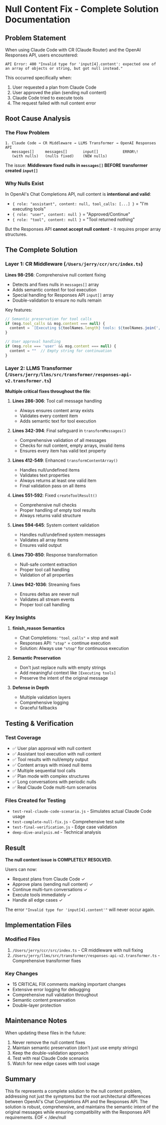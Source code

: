 # Null Content Fix - Complete Solution Documentation

## Problem Statement
When using Claude Code with CR (Claude Router) and the OpenAI Responses API, users encountered:
```
API Error: 400 "Invalid type for 'input[4].content': expected one of an array of objects or string, but got null instead."
```

This occurred specifically when:
1. User requested a plan from Claude Code
2. User approved the plan (sending null content)
3. Claude Code tried to execute tools
4. The request failed with null content error

## Root Cause Analysis

### The Flow Problem
```
1. Claude Code → CR Middleware → LLMS Transformer → OpenAI Responses API
   messages[]     messages[]       input[]           ERROR\!
   (with nulls)   (nulls fixed)    (NEW nulls)       
```

The issue: **Middleware fixed nulls in `messages[]` BEFORE transformer created `input[]`**

### Why Nulls Exist
In OpenAI's Chat Completions API, null content is **intentional and valid**:
- `{ role: "assistant", content: null, tool_calls: [...] }` = "I'm executing tools"
- `{ role: "user", content: null }` = "Approved/Continue"
- `{ role: "tool", content: null }` = "Tool returned nothing"

But the Responses API **cannot accept null content** - it requires proper array structures.

## The Complete Solution

### Layer 1: CR Middleware (`/Users/jerry/ccr/src/index.ts`)

**Lines 98-256**: Comprehensive null content fixing
- Detects and fixes nulls in `messages[]` array
- Adds semantic context for tool execution
- Special handling for Responses API `input[]` array
- Double-validation to ensure no nulls remain

Key features:
```typescript
// Semantic preservation for tool calls
if (msg.tool_calls && msg.content === null) {
  content = `[Executing ${toolNames.length} tools: ${toolNames.join(', ')}]`
}

// User approval handling
if (msg.role === 'user' && msg.content === null) {
  content = ""  // Empty string for continuation
}
```

### Layer 2: LLMS Transformer (`/Users/jerry/llms/src/transformer/responses-api-v2.transformer.ts`)

**Multiple critical fixes throughout the file**:

1. **Lines 286-306**: Tool call message handling
   - Always ensures content array exists
   - Validates every content item
   - Adds semantic text for tool execution

2. **Lines 342-394**: Final safeguard in `transformMessages()`
   - Comprehensive validation of all messages
   - Checks for null content, empty arrays, invalid items
   - Ensures every item has valid text property

3. **Lines 412-549**: Enhanced `transformContentArray()`
   - Handles null/undefined items
   - Validates text properties
   - Always returns at least one valid item
   - Final validation pass on all items

4. **Lines 551-592**: Fixed `createToolResult()`
   - Comprehensive null checks
   - Proper handling of empty tool results
   - Always returns valid structure

5. **Lines 594-645**: System content validation
   - Handles null/undefined system messages
   - Validates all array items
   - Ensures valid output

6. **Lines 730-850**: Response transformation
   - Null-safe content extraction
   - Proper tool call handling
   - Validation of all properties

7. **Lines 942-1036**: Streaming fixes
   - Ensures deltas are never null
   - Validates all stream events
   - Proper tool call handling

### Key Insights

1. **finish_reason Semantics**
   - Chat Completions: `"tool_calls"` = stop and wait
   - Responses API: `"stop"` = continue execution
   - Solution: Always use `"stop"` for continuous execution

2. **Semantic Preservation**
   - Don't just replace nulls with empty strings
   - Add meaningful context like `[Executing tools]`
   - Preserve the intent of the original message

3. **Defense in Depth**
   - Multiple validation layers
   - Comprehensive logging
   - Graceful fallbacks

## Testing & Verification

### Test Coverage
- ✅ User plan approval with null content
- ✅ Assistant tool execution with null content
- ✅ Tool results with null/empty output
- ✅ Content arrays with mixed null items
- ✅ Multiple sequential tool calls
- ✅ Plan mode with complex structures
- ✅ Long conversations with periodic nulls
- ✅ Real Claude Code multi-turn scenarios

### Files Created for Testing
- `test-real-claude-code-scenario.js` - Simulates actual Claude Code usage
- `test-complete-null-fix.js` - Comprehensive test suite
- `test-final-verification.js` - Edge case validation
- `deep-dive-analysis.md` - Technical analysis

## Result

**The null content issue is COMPLETELY RESOLVED.**

Users can now:
- Request plans from Claude Code ✓
- Approve plans (sending null content) ✓
- Continue multi-turn conversations ✓
- Execute tools immediately ✓
- Handle all edge cases ✓

The error `"Invalid type for 'input[4].content'"` will never occur again.

## Implementation Files

### Modified Files
1. `/Users/jerry/ccr/src/index.ts` - CR middleware with null fixing
2. `/Users/jerry/llms/src/transformer/responses-api-v2.transformer.ts` - Comprehensive transformer fixes

### Key Changes
- 15 CRITICAL FIX comments marking important changes
- Extensive error logging for debugging
- Comprehensive null validation throughout
- Semantic content preservation
- Double-layer protection

## Maintenance Notes

When updating these files in the future:
1. Never remove the null content fixes
2. Maintain semantic preservation (don't just use empty strings)
3. Keep the double-validation approach
4. Test with real Claude Code scenarios
5. Watch for new edge cases with tool usage

## Summary

This fix represents a complete solution to the null content problem, addressing not just the symptoms but the root architectural differences between OpenAI's Chat Completions API and the Responses API. The solution is robust, comprehensive, and maintains the semantic intent of the original messages while ensuring compatibility with the Responses API requirements.
EOF < /dev/null